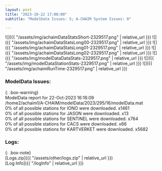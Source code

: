 ```yaml
---
layout: post
title: "2023-10-22 17:00:00"
subtitle: "ModelData Issues: 5; A-CHAIM System Issues: 0"

---
```


![]({{ "/assets/img/achaimDataStatsShort-2329517.png" | relative_url }})
![]({{ "/assets/img/achaimDataStatsLong00-2329517.png" | relative_url }})
![]({{ "/assets/img/achaimDataStatsLong01-2329517.png" | relative_url }})
![]({{ "/assets/img/achaimDataStatsLong02-2329517.png" | relative_url }})
![]({{ "/assets/img/modelDataDataStats-2329517.png" | relative_url }})
![]({{ "/assets/img/modelDataStationStats-2329517.png" | relative_url }})
![]({{ "/assets/img/achaimRunTime-2329517.png" | relative_url }})


### ModelData Issues:  
  
{: .box-warning}  
 ModelData report for 22-Oct-2023 16:16:09   
 /home2/achaim1/A-CHAIM/modelData/2023/295/16/modelData.mat   
 0% of all possible stations for IONO were downloaded. x1461   
 0% of all possible stations for JASON were downloaded. x13   
 0% of all possible stations for SENTINEL were downloaded. x764   
 0% of all possible stations for CACS were downloaded. x66   
 0% of all possible stations for KARTVERKET were downloaded. x5682   
  


### Logs:  
  
{: .box-note}  
[Logs.zip]({{ "/assets/other/logs.zip" | relative_url }})  
[Log Info]({{ "/logInfo" | relative_url }})  
